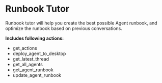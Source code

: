 # Runbook Tutor

Runbook tutor will help you create the best possible Agent runbook, and optimize the runbook based on previous conversations.

**Includes following actions:**
- get_actions
- deploy_agent_to_desktop
- get_latest_thread
- get_all_agents
- get_agent_runbook
- update_agent_runbook
